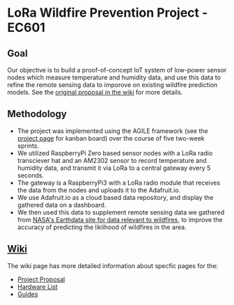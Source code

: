 # LoRa Wildfire Prevention Project - EC601

## Goal
Our objective is to build a proof-of-concept IoT system of low-power sensor nodes which measure temperature and humidity data, and use this data to refine the remote sensing data to imporove on existing wildfire prediction models. See the [original proposal in the wiki](https://github.com/ianjchadwick/LoRaWildfirePrevention-EC601Project/wiki/Project-Proposal) for more details.

## Methodology
* The project was implemented using the AGILE framework (see the [project page](https://github.com/ianjchadwick/LoRaWildfirePrevention-EC601Project/projects/1) for kanban board) over the course of five two-week sprints.
* We utilized RaspberryPi Zero based sensor nodes with a LoRa radio transciever hat and an AM2302 sensor to record temperature and humidity data, and transmit it via LoRa to a central gateway every 5 seconds. 
* The gateway is a RaspberryPi3 with a LoRa radio module that receives the data from the nodes and uploads it to the Adafruit.io. 
* We use Adafruit.io as a cloud based data repository, and display the gathered data on a dashboard.
* We then used this data to supplement remote sensing data we gathered from [NASA's Earthdata site for data relevant to wildfires,](https://earthdata.nasa.gov/learn/toolkits/wildfires) to improve the accuracy of predicting the liklihood of wildfires in the area.

## [Wiki](https://github.com/ianjchadwick/LoRaWildfirePrevention-EC601Project/wiki) 
The wiki page has more detailed information about specfic pages for the:
* [Project Proposal](https://github.com/ianjchadwick/LoRaWildfirePrevention-EC601Project/wiki/Project-Proposal)
* [Hardware List](https://github.com/ianjchadwick/LoRaWildfirePrevention-EC601Project/wiki/Hardware)
* [Guides](https://github.com/ianjchadwick/LoRaWildfirePrevention-EC601Project/wiki/Guides)
